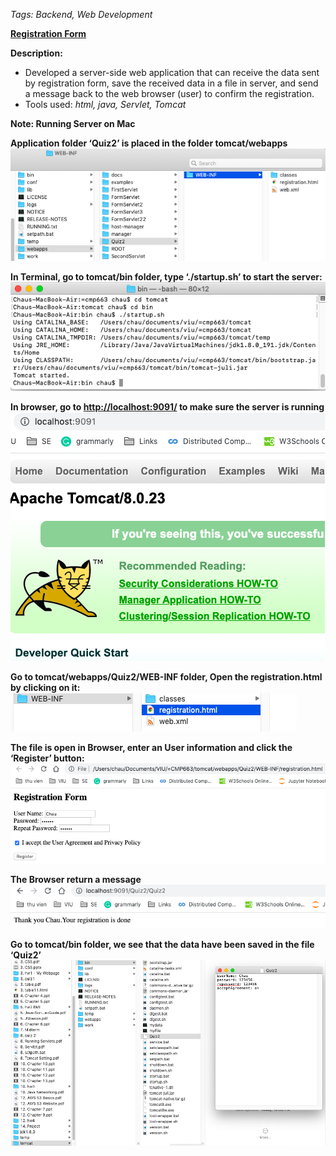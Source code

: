 ﻿*Tags: Backend, Web Development*

[**Registration Form**](https://cmn0705.github.io/Registration_Form/tomcat/webapps/Quiz2/WEB-INF/registration.html)

**Description:**
- Developed a server-side web application that can receive the data sent by registration form, save the received data in a file in server, and send a message back to the web browser (user) to confirm the registration.
- Tools used: *html, java, Servlet, Tomcat*


**Note: Running Server on Mac**

**Application folder ‘Quiz2’ is placed in the folder tomcat/webapps**
![](https://github.com/cmn0705/Registration_Form/blob/master/img/image001.png)

**In Terminal, go to tomcat/bin folder, type ‘./startup.sh’ to start the server:**
![](https://github.com/cmn0705/Registration_Form/blob/master/img/image003.png)

**In browser, go to <http://localhost:9091/> to make sure the server is running**
![](https://github.com/cmn0705/Registration_Form/blob/master/img/image005.png)

**Go to tomcat/webapps/Quiz2/WEB-INF folder, Open the registration.html by clicking on it:**
![](https://github.com/cmn0705/Registration_Form/blob/master/img/image007.png)

**The file is open in Browser, enter an User information and click the ‘Register’ button:**
![](https://github.com/cmn0705/Registration_Form/blob/master/img/image008.png)

**The Browser return a message**
![](https://github.com/cmn0705/Registration_Form/blob/master/img/image010.png)

**Go to tomcat/bin folder, we see that the data have been saved in the file ‘Quiz2’**
![](https://github.com/cmn0705/Registration_Form/blob/master/img/image012.png)
